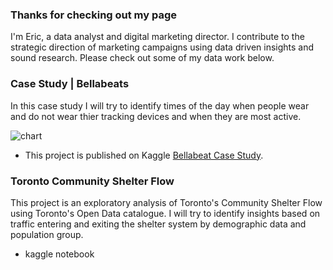 ### Thanks for checking out my page

I'm Eric, a data analyst and digital marketing director. I contribute to the strategic direction of marketing campaigns using data driven insights and sound research. Please check out some of my data work below. 

### Case Study | Bellabeats 

In this case study I will try to identify times of the day when people wear and do not wear thier tracking devices and when they are most active.

![chart](https://github.com/maveric86/maveric86.github.io/blob/7a1d01b2de215f66c3336d7d7630d7c03c352f9c/charts-01.png)

* This project is published on Kaggle [Bellabeat Case Study](https://www.kaggle.com/ericjdunn/bellabeat-marketing-analysis-case-study). 

### Toronto Community Shelter Flow 

This project is an exploratory analysis of Toronto's Community Shelter Flow using Toronto's Open Data catalogue. I will try to identify insights based on traffic entering and exiting the shelter system by demographic data and population group. 

* kaggle notebook 
